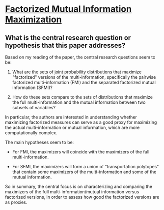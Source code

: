 # [Factorized Mutual Information Maximization](https://arxiv.org/abs/1906.05460v1)

## What is the central research question or hypothesis that this paper addresses?

 Based on my reading of the paper, the central research questions seem to be:

1) What are the sets of joint probability distributions that maximize "factorized" versions of the multi-information, specifically the pairwise factorized multi-information (FMI) and the separated factorized mutual information (SFMI)?

2) How do these sets compare to the sets of distributions that maximize the full multi-information and the mutual information between two subsets of variables?

In particular, the authors are interested in understanding whether maximizing factorized measures can serve as a good proxy for maximizing the actual multi-information or mutual information, which are more computationally complex. 

The main hypotheses seem to be:

- For FMI, the maximizers will coincide with the maximizers of the full multi-information. 

- For SFMI, the maximizers will form a union of "transportation polytopes" that contain some maximizers of the multi-information and some of the mutual information.

So in summary, the central focus is on characterizing and comparing the maximizers of the full multi-information/mutual information versus factorized versions, in order to assess how good the factorized versions are as proxies.
